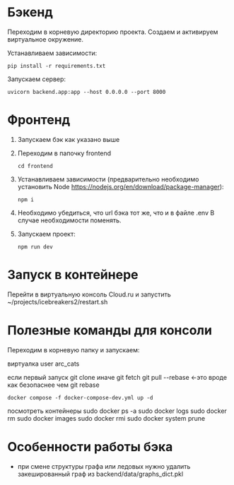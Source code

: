 # Бэкенд

Переходим в корневую директорию проекта. Создаем и активируем виртуальное окружение.

Устанавливаем зависимости:

`pip install -r requirements.txt`

Запускаем сервер:

`uvicorn backend.app:app --host 0.0.0.0 --port 8000`


# Фронтенд

1. Запускаем бэк как указано выше
2. Переходим в папочку frontend 

   `cd frontend`

3. Устанавливаем зависимости (предварительно необходимо установить Node https://nodejs.org/en/download/package-manager):

   `npm i`

4. Необходимо убедиться, что url бэка тот же, что и в файле .env
   В случае необходимости поменять.

5. Запускаем проект:

   `npm run dev`

# Запуск в контейнере

Перейти в виртуальную консоль Cloud.ru и запустить ~/projects/icebreakers2/restart.sh

# Полезные команды для консоли

Переходим в корневую папку и запускаем:

виртуалка user arc_cats


если первый запуск git clone
иначе git fetch
      git pull --rebase  <-это вроде как безопаснее чем git rebase

   `docker compose -f docker-compose-dev.yml up -d`

посмотреть контейнеры
sudo docker ps -a 
sudo docker logs <??>
sudo docker rm <??>
sudo docker images
sudo docker rmi <??>
sudo docker system prune


# Особенности работы бэка
* при смене структуры графа или ледовых нужно удалить закешированный граф из backend/data/graphs_dict.pkl